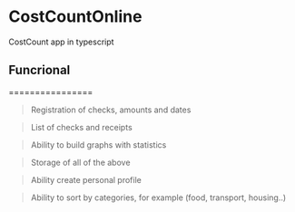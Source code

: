 # CostCountOnline
CostCount app in typescript

## Funcrional
================

 >Registration of checks, amounts and dates
 
 >List of checks and receipts
 
 >Ability to build graphs with statistics
 
 >Storage of all of the above
 
 >Ability create personal profile
 
 >Ability to sort by categories, for example (food, transport, housing..)
